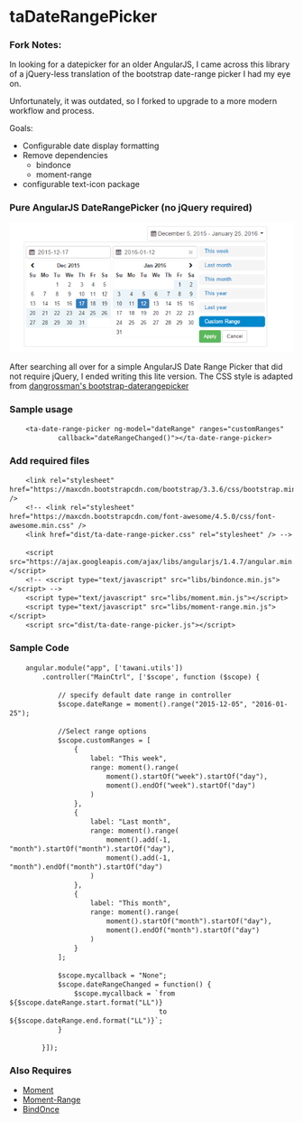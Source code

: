 # taDateRangePicker

### Fork Notes:
In looking for a datepicker for an older AngularJS, I came across this library of a jQuery-less translation of the bootstrap date-range picker I had my eye on.

Unfortunately, it was outdated, so I forked to upgrade to a more modern workflow and process.

Goals:

- Configurable date display formatting
- Remove dependencies
    - bindonce
    - moment-range
- configurable text-icon package

### Pure AngularJS DateRangePicker (no jQuery required)

![alt tag](pure-angular-date-range-picker.png)

After searching all over for a simple AngularJS Date Range Picker that did not require jQuery, I ended writing this lite version. The CSS style is adapted from [dangrossman's bootstrap-daterangepicker](https://github.com/dangrossman/bootstrap-daterangepicker)

### Sample usage

        <ta-date-range-picker ng-model="dateRange" ranges="customRanges"
                callback="dateRangeChanged()"></ta-date-range-picker>

### Add required files

        <link rel="stylesheet" href="https://maxcdn.bootstrapcdn.com/bootstrap/3.3.6/css/bootstrap.min.css" />
        <!-- <link rel="stylesheet" href="https://maxcdn.bootstrapcdn.com/font-awesome/4.5.0/css/font-awesome.min.css" />
        <link href="dist/ta-date-range-picker.css" rel="stylesheet" /> -->

        <script src="https://ajax.googleapis.com/ajax/libs/angularjs/1.4.7/angular.min.js"></script>
        <!-- <script type="text/javascript" src="libs/bindonce.min.js"></script> -->
        <script type="text/javascript" src="libs/moment.min.js"></script>
        <script type="text/javascript" src="libs/moment-range.min.js"></script>
        <script src="dist/ta-date-range-picker.js"></script>

### Sample Code

        angular.module("app", ['tawani.utils'])
            .controller("MainCtrl", ['$scope', function ($scope) {

                // specify default date range in controller
                $scope.dateRange = moment().range("2015-12-05", "2016-01-25");

                //Select range options
                $scope.customRanges = [
                    {
                        label: "This week",
                        range: moment().range(
                            moment().startOf("week").startOf("day"),
                            moment().endOf("week").startOf("day")
                        )
                    },
                    {
                        label: "Last month",
                        range: moment().range(
                            moment().add(-1, "month").startOf("month").startOf("day"),
                            moment().add(-1, "month").endOf("month").startOf("day")
                        )
                    },
                    {
                        label: "This month",
                        range: moment().range(
                            moment().startOf("month").startOf("day"),
                            moment().endOf("month").startOf("day")
                        )
                    }
                ];

                $scope.mycallback = "None";
                $scope.dateRangeChanged = function() {
                    $scope.mycallback = `from  ${$scope.dateRange.start.format("LL")}
                                         to ${$scope.dateRange.end.format("LL")}`;
                }

            }]);

### Also Requires

- [Moment](https://github.com/moment/moment)
- [Moment-Range](https://github.com/gf3/moment-range)
- [BindOnce](https://github.com/Pasvaz/bindonce)

